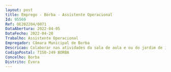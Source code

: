 ```yaml
--- 
layout: post
title: Emprego - Borba - Assistente Operacional
Id: 95569
Ref: OE202204/0071
DataAbertura: 2022-04-05
DataFecho: 2022-04-20
Trabalho: Assistente Operacional
Empregador: Câmara Municipal de Borba
Descricao: Colaborar nas atividades da sala de aula e ou do jardim de infância, sob a orientação do(a) Professor(a), Educador(a) de Infância ou Diretor(a) Técnico(a)  Assegurar a limpeza e conservação das instalações  Colaborar nos trabalhos auxiliares de montagem, desmontagem e conservação de equipamentos  Realizar tarefas de arrumação  Prestar cuidados e vigiar as crianças nas suas rotinas de higiene, alimentação e repouso  Executar outras tarefas simples, não especificadas, de carater manual e exigindo principalmente esforço físico e conhecimentos práticos.
CodigoPostal: 7150-249 BORBA
Concelho: Borba
Distrito: Évora
--- 
```

